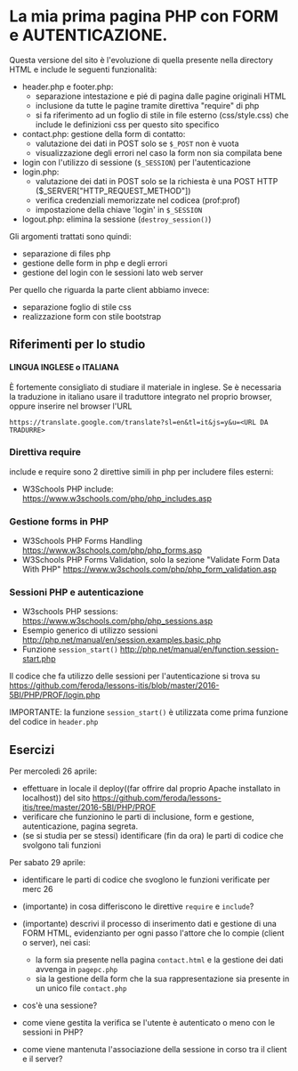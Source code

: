 # La mia prima pagina PHP con FORM e AUTENTICAZIONE.

Questa versione del sito è l'evoluzione di quella presente nella directory HTML
e include le seguenti funzionalità:

* header.php e footer.php:
  * separazione intestazione e pié di pagina dalle pagine originali HTML
  * inclusione da tutte le pagine tramite direttiva "require" di php
  * si fa riferimento ad un foglio di stile in file esterno (css/style.css)
    che include le definizioni css per questo sito specifico
* contact.php: gestione della form di contatto:
  * valutazione dei dati in POST solo se `$_POST` non è vuota
  * visualizzazione degli errori nel caso la form non sia compilata bene
* login con l'utilizzo di sessione (`$_SESSION`) per l'autenticazione
* login.php:
  * valutazione dei dati in POST solo se la richiesta è una POST HTTP ($_SERVER["HTTP_REQUEST_METHOD"])
  * verifica credenziali memorizzate nel codicea (prof:prof)
  * impostazione della chiave 'login' in `$_SESSION`
* logout.php: elimina la sessione (`destroy_session()`)

Gli argomenti trattati sono quindi:

* separazione di files php
* gestione delle form in php e degli errori
* gestione del login con le sessioni lato web server

Per quello che riguarda la parte client abbiamo invece:

* separazione foglio di stile css
* realizzazione form con stile bootstrap

## Riferimenti per lo studio

#### LINGUA INGLESE o ITALIANA

È fortemente consigliato di studiare il materiale in inglese.
Se è necessaria la traduzione in italiano usare il traduttore integrato nel proprio browser,
oppure inserire nel browser l'URL

`https://translate.google.com/translate?sl=en&tl=it&js=y&u=<URL DA TRADURRE>`

### Direttiva require

include e require sono 2 direttive simili in php per includere files esterni:

* W3Schools PHP include: https://www.w3schools.com/php/php_includes.asp

### Gestione forms in PHP

* W3Schools PHP Forms Handling https://www.w3schools.com/php/php_forms.asp
* W3Schools PHP Forms Validation, solo la sezione "Validate Form Data With PHP" https://www.w3schools.com/php/php_form_validation.asp

### Sessioni PHP e autenticazione

* W3schools PHP sessions: https://www.w3schools.com/php/php_sessions.asp
* Esempio generico di utilizzo sessioni http://php.net/manual/en/session.examples.basic.php
* Funzione `session_start()` http://php.net/manual/en/function.session-start.php

Il codice che fa utilizzo delle sessioni per l'autenticazione si trova su
https://github.com/feroda/lessons-itis/blob/master/2016-5BI/PHP/PROF/login.php

IMPORTANTE: la funzione `session_start()` è utilizzata come prima funzione del codice in `header.php`

## Esercizi

Per mercoledì 26 aprile:

* effettuare in locale il deploy((far offrire dal proprio Apache installato in localhost)) del sito https://github.com/feroda/lessons-itis/tree/master/2016-5BI/PHP/PROF
* verificare che funzionino le parti di inclusione, form e gestione, autenticazione, pagina segreta.
* (se si studia per se stessi) identificare (fin da ora) le parti di codice che svolgono tali funzioni

Per sabato 29 aprile:

* identificare le parti di codice che svoglono le funzioni verificate per merc 26
* (importante) in cosa differiscono le direttive `require` e `include`?
* (importante) descrivi il processo di inserimento dati e gestione di una FORM HTML, evidenzianto per ogni passo l'attore che lo compie (client o server), nei casi:
  * la form sia presente nella pagina `contact.html` e la gestione dei dati avvenga in `pagepc.php`
  * sia la gestione della form che la sua rappresentazione sia presente in un unico file `contact.php`

* cos'è una sessione?
* come viene gestita la verifica se l'utente è autenticato o meno con le sessioni in PHP?
* come viene mantenuta l'associazione della sessione in corso tra il client e il server?
